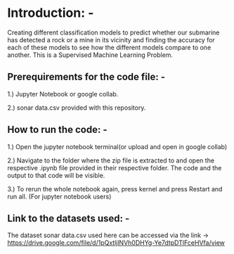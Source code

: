# Introduction: -

Creating different classification models to predict whether our submarine has detected a rock or a mine in its vicinity and finding the accuracy for each of these models to see how the different models compare to one another.
This is a Supervised Machine Learning Problem.


## Prerequirements for the code file: -

1.) Jupyter Notebook or google collab.

2.) sonar data.csv provided with this repository.


## How to run the code: -

1.) Open the jupyter notebook terminal(or upload and open in google collab) 

2.) Navigate to the folder where the zip file is extracted to and open the respective .ipynb file provided in their respective folder. The code and the output to that code will be visible.

3.) To rerun the whole notebook again, press kernel and press Restart and run all. (For jupyter notebook users)


## Link to the datasets used: -

The dataset sonar data.csv used here can be accessed via the link -> https://drive.google.com/file/d/1pQxtljlNVh0DHYg-Ye7dtpDTlFceHVfa/view
